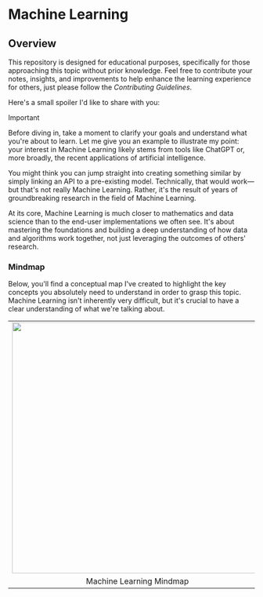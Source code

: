 # Machine Learning

## Overview

This repository is designed for educational purposes, specifically for those approaching this topic without prior knowledge. Feel free to contribute your notes, insights, and improvements to help enhance the learning experience for others, just please follow the _Contributing Guidelines_.

Here's a small spoiler I'd like to share with you:

> [!IMPORTANT]
>
> Before diving in, take a moment to clarify your goals and understand what you're about to learn. Let me give you an example to illustrate my point: your interest in Machine Learning likely stems from tools like ChatGPT or, more broadly, the recent applications of artificial intelligence. 
>
> You might think you can jump straight into creating something similar by simply linking an API to a pre-existing model. Technically, that would work—but that's not really Machine Learning. Rather, it's the result of years of groundbreaking research in the field of Machine Learning.
>
> At its core, Machine Learning is much closer to mathematics and data science than to the end-user implementations we often see. It's about mastering the foundations and building a deep understanding of how data and algorithms work together, not just leveraging the outcomes of others' research. 

### Mindmap

Below, you'll find a conceptual map I've created to highlight the key concepts you absolutely need to understand in order to grasp this topic. Machine Learning isn't inherently very difficult, but it's crucial to have a clear understanding of what we're talking about.

<table>
    <tr>
        <td><img src="https://mermaid.ink/img/pako:eNp1UsluwkAM_RXkc4SSkP3aqCeiVkXtocrFZEwYKZmJZqkKiH_vJJSloPpkv7Gf_ew5QCMZQQE9F6zHoRYVNlsuaLYkVIKLthYzZyUaPHnnSJO5AqM9ExqrSP9Fl7im7gZ7VTQo2ZDWF-6zVXwC7whKO3S8QXNP_GJNx0ndoSuDgqFifI-GS3F9_ODaYvcATyN10tzRVGQUb37Bym3oVsLKDqS-uCb2t-ipQydgMw770OONWjVqvsXfhf6XyWpD6mFDJe9JjCROidk5UmabsRd40JPqkTN3ycNYU4PZUk81FM5du2PVUIujy0Nr5GonGiiMsuSBkrbdQrHBTrvIDsxtuuTYKuzPKQOKTykvITFupKpO36aRYsNbmJKgOMA3FEE6T6LEz-MwjbM0y_3Egx0UcTbP8yyPozQN8ygPw6MH-4nWn2dx4gdxEPiLNEviaHH8Aaqyv3s?type=png" width="512"></td>
    </tr>
    <tr>
        <td align="center">Machine Learning Mindmap</td>
    </tr>
</table>